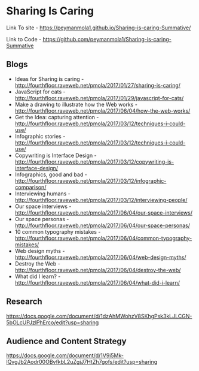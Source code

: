# Sharing Is Caring

Link To site - https://peymanmola1.github.io/Sharing-is-caring-Summative/

Link to Code - https://github.com/peymanmola1/Sharing-is-caring-Summative

## Blogs

* Ideas for Sharing is caring - http://fourthfloor.raveweb.net/pmola/2017/01/27/sharing-is-caring/
* JavaScript for cats - http://fourthfloor.raveweb.net/pmola/2017/01/29/javascript-for-cats/
* Make a drawing to illustrate how the Web works - http://fourthfloor.raveweb.net/pmola/2017/06/04/how-the-web-works/
* Get the Idea: capturing attention - http://fourthfloor.raveweb.net/pmola/2017/03/12/techniques-i-could-use/
* Infographic stories - http://fourthfloor.raveweb.net/pmola/2017/03/12/techniques-i-could-use/
* Copywriting is Interface Design - http://fourthfloor.raveweb.net/pmola/2017/03/12/copywriting-is-interface-design/
* Infographics, good and bad - http://fourthfloor.raveweb.net/pmola/2017/03/12/infographic-comparison/
* Interviewing humans - http://fourthfloor.raveweb.net/pmola/2017/03/12/interviewing-people/
* Our space interviews - http://fourthfloor.raveweb.net/pmola/2017/06/04/our-space-interviews/
* Our space personas - http://fourthfloor.raveweb.net/pmola/2017/06/04/our-space-personas/
* 10 common typography mistakes - http://fourthfloor.raveweb.net/pmola/2017/06/04/common-typography-mistakes/
* Web design myths - http://fourthfloor.raveweb.net/pmola/2017/06/04/web-design-myths/
* Destroy the Web - http://fourthfloor.raveweb.net/pmola/2017/06/04/destroy-the-web/
* What did I learn? - http://fourthfloor.raveweb.net/pmola/2017/06/04/what-did-i-learn/

## Research
https://docs.google.com/document/d/1dzAhMWohzV8SKhgPsk3kLJLCGN-5bOLcUPJzlPhErco/edit?usp=sharing

## Audience and Content Strategy
https://docs.google.com/document/d/1V9i5Mk-lQvgJb2Aodr00OBvfkbL2uZgjJ7HtZh7gofs/edit?usp=sharing



 
 
 
 
 
 
 
 
 
 
 
 
 
 

